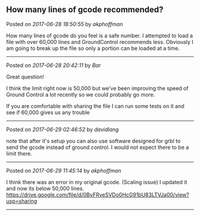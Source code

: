 ## How many lines of gcode recommended?
Posted on *2017-06-28 18:50:55* by *akphoffman*

How many lines of gcode do you feel is a safe number.  I attempted to load a file with over 60,000 lines and GroundControl recommends less.  Obviously I am going to break up the file so only a portion can be loaded at a time.

---

Posted on *2017-06-28 20:42:11* by *Bar*

Great question!

I think the limit right now is 50,000 but we've been improving the speed of Ground Control a lot recently so we could probably go more. 

If you are comfortable with sharing the file I can run some tests on it and see if 60,000 gives us any trouble

---

Posted on *2017-06-29 02:46:52* by *davidlang*

note that after it's setup you can also use software designed for grbl to send the gcode instead of ground control. I would not expect there to be a limit there.

---

Posted on *2017-06-29 11:45:14* by *akphoffman*

I think there was an error in my original gcode.  (Scaling issue) I updated it and now its below 50,000 lines.  
https://drive.google.com/file/d/0ByFRveSVDo0HcG91bU83LTVJa00/view?usp=sharing

---

